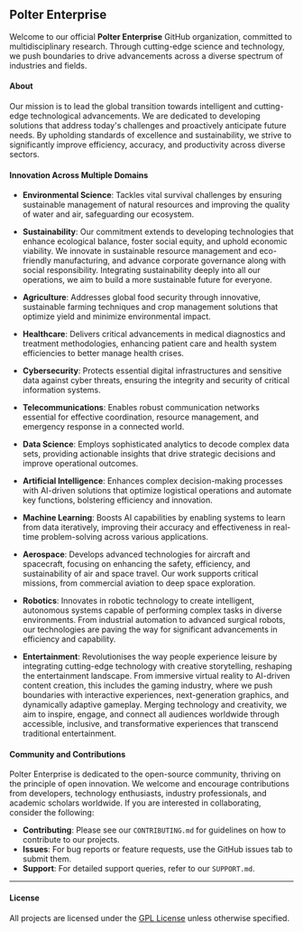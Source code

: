 ## Polter Enterprise
Welcome to our official **Polter Enterprise** GitHub organization, committed to multidisciplinary research. Through cutting-edge science and technology, we push boundaries to drive advancements across a diverse spectrum of industries and fields.

#### About
Our mission is to lead the global transition towards intelligent and cutting-edge technological advancements. We are dedicated to developing solutions that address today\'s challenges and proactively anticipate future needs. By upholding standards of excellence and sustainability, we strive to significantly improve efficiency, accuracy, and productivity across diverse sectors.

#### Innovation Across Multiple Domains
- **Environmental Science**:
  Tackles vital survival challenges by ensuring sustainable management of natural resources and improving the quality of water and air, safeguarding our ecosystem.

- **Sustainability**:
  Our commitment extends to developing technologies that enhance ecological balance, foster social equity, and uphold economic viability. We innovate in sustainable resource management and eco-friendly manufacturing, and advance corporate governance along with social responsibility. Integrating sustainability deeply into all our operations, we aim to build a more sustainable future for everyone.

- **Agriculture**:
  Addresses global food security through innovative, sustainable farming techniques and crop management solutions that optimize yield and minimize environmental impact.

- **Healthcare**:
  Delivers critical advancements in medical diagnostics and treatment methodologies, enhancing patient care and health system efficiencies to better manage health crises.

- **Cybersecurity**:
  Protects essential digital infrastructures and sensitive data against cyber threats, ensuring the integrity and security of critical information systems.

- **Telecommunications**:
  Enables robust communication networks essential for effective coordination, resource management, and emergency response in a connected world.

- **Data Science**:
  Employs sophisticated analytics to decode complex data sets, providing actionable insights that drive strategic decisions and improve operational outcomes.

- **Artificial Intelligence**:
  Enhances complex decision-making processes with AI-driven solutions that optimize logistical operations and automate key functions, bolstering efficiency and innovation.

- **Machine Learning**:
  Boosts AI capabilities by enabling systems to learn from data iteratively, improving their accuracy and effectiveness in real-time problem-solving across various applications.

- **Aerospace**:
  Develops advanced technologies for aircraft and spacecraft, focusing on enhancing the safety, efficiency, and sustainability of air and space travel. Our work supports critical missions, from commercial aviation to deep space exploration.

- **Robotics**:
  Innovates in robotic technology to create intelligent, autonomous systems capable of performing complex tasks in diverse environments. From industrial automation to advanced surgical robots, our technologies are paving the way for significant advancements in efficiency and capability.

- **Entertainment**:
  Revolutionises the way people experience leisure by integrating cutting-edge technology with creative storytelling, reshaping the entertainment landscape. From immersive virtual reality to AI-driven content creation, this includes the gaming industry, where we push boundaries with interactive experiences, next-generation graphics, and dynamically adaptive gameplay. Merging technology and creativity, we aim to inspire, engage, and connect all audiences worldwide through accessible, inclusive, and transformative experiences that transcend traditional entertainment.

#### Community and Contributions
Polter Enterprise is dedicated to the open-source community, thriving on the principle of open innovation. We welcome and encourage contributions from developers, technology enthusiasts, industry professionals, and academic scholars worldwide. If you are interested in collaborating, consider the following:

- **Contributing**: Please see our `CONTRIBUTING.md` for guidelines on how to contribute to our projects.
- **Issues**: For bug reports or feature requests, use the GitHub issues tab to submit them.
- **Support**: For detailed support queries, refer to our `SUPPORT.md`.

___
#### License
All projects are licensed under the [GPL License](LICENSE) unless otherwise specified.
